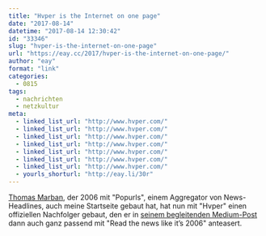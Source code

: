 ```yaml
---
title: "Hvper is the Internet on one page"
date: "2017-08-14"
datetime: "2017-08-14 12:30:42"
id: "33346"
slug: "hvper-is-the-internet-on-one-page"
url: "https://eay.cc/2017/hvper-is-the-internet-on-one-page/"
author: "eay"
format: "link"
categories:
  - 0815
tags:
  - nachrichten
  - netzkultur
meta:
  - linked_list_url: "http://www.hvper.com/"
  - linked_list_url: "http://www.hvper.com/"
  - linked_list_url: "http://www.hvper.com/"
  - linked_list_url: "http://www.hvper.com/"
  - linked_list_url: "http://www.hvper.com/"
  - linked_list_url: "http://www.hvper.com/"
  - linked_list_url: "http://www.hvper.com/"
  - yourls_shorturl: "http://eay.li/30r"
---
```


[Thomas Marban](https://twitter.com/thomas), der 2006 mit "Popurls", einem Aggregator von News-Headlines, auch meine Startseite gebaut hat, hat nun mit "Hvper" einen offiziellen Nachfolger gebaut, den er in [seinem begleitenden Medium-Post](https://medium.com/@thomas/popurls-goes-hvper-2867b1b6b2bd) dann auch ganz passend mit "Read the news like it’s 2006" anteasert.
